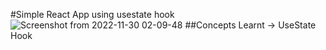 #Simple React App using usestate hook
![Screenshot from 2022-11-30 02-09-48](https://user-images.githubusercontent.com/54615519/204643866-cf6bc761-59a5-494e-aad9-925161f4fab9.png)
##Concepts Learnt -> UseState Hook

